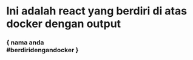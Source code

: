 # Ini adalah react yang berdiri di atas docker dengan output

### { nama anda <br> #berdiridengandocker }

